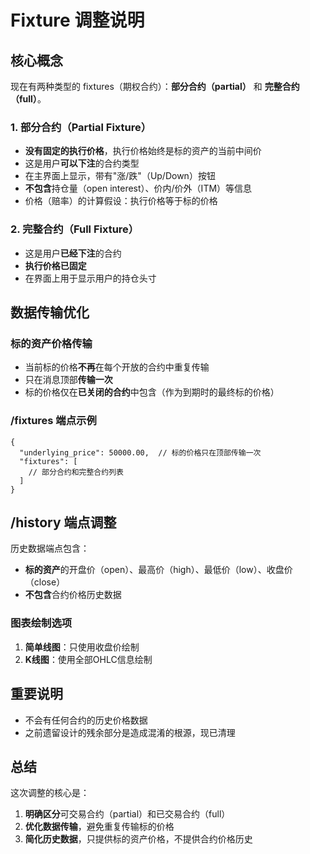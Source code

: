 # Fixture 调整说明

## 核心概念

现在有两种类型的 fixtures（期权合约）：**部分合约（partial）** 和 **完整合约（full）**。

### 1. 部分合约（Partial Fixture）
- **没有固定的执行价格**，执行价格始终是标的资产的当前中间价
- 这是用户**可以下注**的合约类型
- 在主界面上显示，带有"涨/跌"（Up/Down）按钮
- **不包含**持仓量（open interest）、价内/价外（ITM）等信息
- 价格（赔率）的计算假设：执行价格等于标的价格

### 2. 完整合约（Full Fixture）
- 这是用户**已经下注**的合约
- **执行价格已固定**
- 在界面上用于显示用户的持仓头寸

## 数据传输优化

### 标的资产价格传输
- 当前标的价格**不再**在每个开放的合约中重复传输
- 只在消息顶部**传输一次**
- 标的价格仅在**已关闭的合约**中包含（作为到期时的最终标的价格）

### /fixtures 端点示例
```
{
  "underlying_price": 50000.00,  // 标的价格只在顶部传输一次
  "fixtures": [
    // 部分合约和完整合约列表
  ]
}
```

## /history 端点调整

历史数据端点包含：
- **标的资产**的开盘价（open）、最高价（high）、最低价（low）、收盘价（close）
- **不包含**合约价格历史数据

### 图表绘制选项
1. **简单线图**：只使用收盘价绘制
2. **K线图**：使用全部OHLC信息绘制

## 重要说明
- 不会有任何合约的历史价格数据
- 之前遗留设计的残余部分是造成混淆的根源，现已清理

## 总结

这次调整的核心是：
1. **明确区分**可交易合约（partial）和已交易合约（full）
2. **优化数据传输**，避免重复传输标的价格
3. **简化历史数据**，只提供标的资产价格，不提供合约价格历史